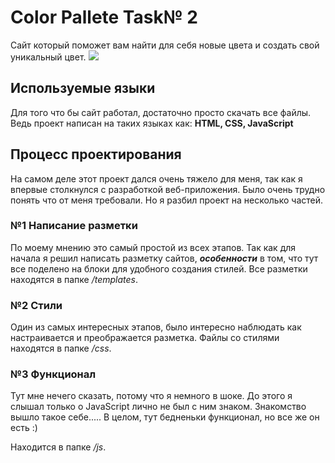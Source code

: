 # Color Pallete Task№ 2
Сайт который поможет вам найти для себя новые цвета и создать свой уникальный цвет.
![](../nFactorial/images/2024-04-11%2021.29.12.jpg)
## Используемые языки
Для того что бы сайт работал, достаточно просто скачать все файлы. Ведь проект написан на таких языках как:
**HTML, CSS, JavaScript**

## Процесс проектирования
На самом деле этот проект дался очень тяжело для меня, так как я впервые столкнулся с разработкой веб-приложения. Было очень трудно понять что от меня требовали. 
Но я разбил проект на несколько частей. 

### №1 Написание разметки
По моему мнению это самый простой из всех этапов. Так как для начала я решил написать разметку сайтов, ***особенности*** в том, что тут все поделено на блоки для удобного создания стилей. Все разметки находятся в папке  _/templates_.

### №2 Стили
Один из самых интересных этапов, было интересно наблюдать как настраивается и преображается разметка. Файлы со стилями находятся в папке _/css_.

### №3 Функционал
Тут мне нечего сказать, потому что я немного в шоке. До этого я слышал только о JavaScript лично не был с ним знаком. Знакомство вышло такое себе.....
В целом, тут бедненьки функционал, но все же он есть :)

Находится в папке _/js_.